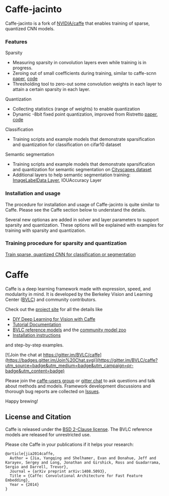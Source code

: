 # Caffe-jacinto
Caffe-jacinto is a fork of [NVIDIA/caffe](https://github.com/NVIDIA/caffe) that enables training of sparse, quantized CNN models.

### Features

Sparsity
- Measuring sparsity in convolution layers even while training is in progress. 
- Zeroing out of small coefficients during training, similar to caffe-scnn [paper](https://arxiv.org/abs/1608.03665), [code](https://github.com/wenwei202/caffe/tree/scnn)
- Thresholding tool to zero-out some convolution weights in each layer to attain a certain sparsity in each layer.

Quantization
- Collecting statistics (range of weights) to enable quantization
- Dynamic -8bit fixed point quantization, improved from Ristretto [paper](https://arxiv.org/abs/1605.06402), [code](https://github.com/pmgysel/caffe)

Classification
- Training scripts and example models that demonstrate sparsification and quantization for classification on cifar10 dataset

Semantic segmentation
- Training scripts and example models that demonstrate sparsification and quantization for semantic segmentation on [Cityscapes dataset](https://www.cityscapes-dataset.com/)
- Additional layers to help semantic segmentation training: [ImageLabelData Layer](https://github.com/fyu/caffe-dilation), IOUAccuracy Layer 

### Installation and usage
The procedure for installation and usage of Caffe-jacinto is quite similar to Caffe. Please see the Caffe section below to understand the details.

Several new optionas are added in solver and layer parameters to support sparsity and quantization. These options will be explained with examples for training with sparsity and quantization.

### Training procedure for sparsity and quantization

[Train sparse, quantized CNN for classification or segmentation](examples/tidsp/sparse_quant/README.md)


# Caffe

Caffe is a deep learning framework made with expression, speed, and modularity in mind.
It is developed by the Berkeley Vision and Learning Center ([BVLC](http://bvlc.eecs.berkeley.edu)) and community contributors.

Check out the [project site](http://caffe.berkeleyvision.org) for all the details like

- [DIY Deep Learning for Vision with Caffe](https://docs.google.com/presentation/d/1UeKXVgRvvxg9OUdh_UiC5G71UMscNPlvArsWER41PsU/edit#slide=id.p)
- [Tutorial Documentation](http://caffe.berkeleyvision.org/tutorial/)
- [BVLC reference models](http://caffe.berkeleyvision.org/model_zoo.html) and the [community model zoo](https://github.com/BVLC/caffe/wiki/Model-Zoo)
- [Installation instructions](http://caffe.berkeleyvision.org/installation.html)

and step-by-step examples.

[![Join the chat at https://gitter.im/BVLC/caffe](https://badges.gitter.im/Join%20Chat.svg)](https://gitter.im/BVLC/caffe?utm_source=badge&utm_medium=badge&utm_campaign=pr-badge&utm_content=badge)

Please join the [caffe-users group](https://groups.google.com/forum/#!forum/caffe-users) or [gitter chat](https://gitter.im/BVLC/caffe) to ask questions and talk about methods and models.
Framework development discussions and thorough bug reports are collected on [Issues](https://github.com/BVLC/caffe/issues).

Happy brewing!

## License and Citation

Caffe is released under the [BSD 2-Clause license](https://github.com/BVLC/caffe/blob/master/LICENSE).
The BVLC reference models are released for unrestricted use.

Please cite Caffe in your publications if it helps your research:

    @article{jia2014caffe,
      Author = {Jia, Yangqing and Shelhamer, Evan and Donahue, Jeff and Karayev, Sergey and Long, Jonathan and Girshick, Ross and Guadarrama, Sergio and Darrell, Trevor},
      Journal = {arXiv preprint arXiv:1408.5093},
      Title = {Caffe: Convolutional Architecture for Fast Feature Embedding},
      Year = {2014}
    }

